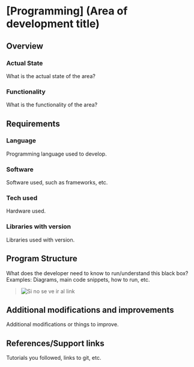 # [Programming] (Area of development title)
## Overview
### Actual State
What is the actual state of the area?
### Functionality
What is the functionality of the area?
## Requirements
### Language
Programming language used to develop.
### Software
Software used, such as frameworks, etc.
### Tech used
Hardware used.
### Libraries with version
Libraries used with version.
## Program Structure
What does the developer need to know to run/understand this black box?
Examples: Diagrams, main code snippets, how to run, etc.
> ![Si no se ve ir al link](https://drive.google.com/uc?id=1vq0oMBq2MWCH23EIM4ZcqgRqoRiQq8m8)
## Additional modifications and improvements
Additional modifications or things to improve.
## References/Support links
Tutorials you followed, links to git, etc.
